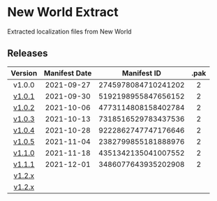 # New World Extract

Extracted localization files from New World

## Releases

|                                    Version                                     | Manifest Date |     Manifest ID     | .pak  |
| :----------------------------------------------------------------------------: | :-----------: | :-----------------: | :---: |
|                                     v1.0.0                                     |  2021-09-27   | 2745978084710241202 |   2   |
|      [v1.0.1](https://www.newworld.com/en-us/news/articles/update-1-0-1)       |  2021-09-30   | 5192198955847656152 |   2   |
|      [v1.0.2](https://www.newworld.com/en-us/news/articles/update-1-0-2)       |  2021-10-06   | 4773114808158402784 |   2   |
| [v1.0.3](https://www.newworld.com/en-us/news/articles/server-transfer-details) |  2021-10-13   | 7318516529783437536 |   2   |
| [v1.0.4](https://www.newworld.com/en-us/news/articles/new-world-update-1-0-4)  |  2021-10-28   | 9222862747747176646 |   2   |
| [v1.0.5](https://www.newworld.com/en-us/news/articles/new-world-update-1-0-5)  |  2021-11-04   | 2382799855181888976 |   2   |
|      [v1.1.0](https://www.newworld.com/en-us/game/releases/into-the-void)      |  2021-11-18   | 4351342135041007552 |   2   |
| [v1.1.1](https://www.newworld.com/en-us/news/articles/new-world-update-1-1-1)  |  2021-12-01   | 3486077643935202908 |   2   |
|                                   [v1.2.x]()                                   |               |                     |       |
|                                   [v1.2.x]()                                   |               |                     |       |

